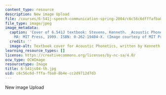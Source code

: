 ```yaml
---
content_type: resource
description: New image Upload
file: /courses/6-541j-speech-communication-spring-2004/c6c56c6dfffafba88b4ecc2d9712d7d3_6-541js04-th.jpg
file_type: image/jpeg
image_metadata:
  caption: 'Cover of 6.541J textbook: Stevens, Kenneth. _Acoustic Phonetics_. Cambridge,
    MA: MIT Press, 1999. ISBN: 0-262-19404-X. (Image courtesy of MIT Press.)'
  credit: ''
  image-alt: Textbook cover for Acoustic Phonetics, written by Kenneth Stevens.
learning_resource_types: []
license: https://creativecommons.org/licenses/by-nc-sa/4.0/
ocw_type: OCWImage
resourcetype: Image
title: 6-541js04-th.jpg
uid: c6c56c6d-fffa-fba8-8b4e-cc2d9712d7d3
---
```

New image Upload